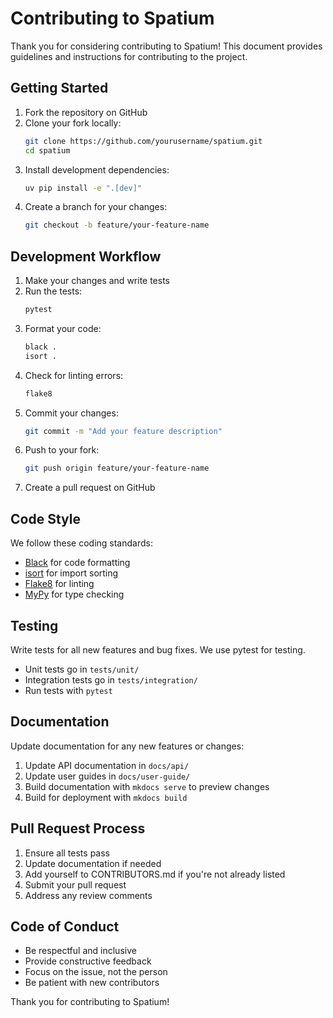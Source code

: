 # Contributing to Spatium

Thank you for considering contributing to Spatium! This document provides guidelines and instructions for contributing to the project.

## Getting Started

1. Fork the repository on GitHub
2. Clone your fork locally:
   ```bash
   git clone https://github.com/yourusername/spatium.git
   cd spatium
   ```
3. Install development dependencies:
   ```bash
   uv pip install -e ".[dev]"
   ```
4. Create a branch for your changes:
   ```bash
   git checkout -b feature/your-feature-name
   ```

## Development Workflow

1. Make your changes and write tests
2. Run the tests:
   ```bash
   pytest
   ```
3. Format your code:
   ```bash
   black .
   isort .
   ```
4. Check for linting errors:
   ```bash
   flake8
   ```
5. Commit your changes:
   ```bash
   git commit -m "Add your feature description"
   ```
6. Push to your fork:
   ```bash
   git push origin feature/your-feature-name
   ```
7. Create a pull request on GitHub

## Code Style

We follow these coding standards:

- [Black](https://black.readthedocs.io/) for code formatting
- [isort](https://pycqa.github.io/isort/) for import sorting
- [Flake8](https://flake8.pycqa.org/) for linting
- [MyPy](https://mypy.readthedocs.io/) for type checking

## Testing

Write tests for all new features and bug fixes. We use pytest for testing.

- Unit tests go in `tests/unit/`
- Integration tests go in `tests/integration/`
- Run tests with `pytest`

## Documentation

Update documentation for any new features or changes:

1. Update API documentation in `docs/api/`
2. Update user guides in `docs/user-guide/`
3. Build documentation with `mkdocs serve` to preview changes
4. Build for deployment with `mkdocs build`

## Pull Request Process

1. Ensure all tests pass
2. Update documentation if needed
3. Add yourself to CONTRIBUTORS.md if you're not already listed
4. Submit your pull request
5. Address any review comments

## Code of Conduct

- Be respectful and inclusive
- Provide constructive feedback
- Focus on the issue, not the person
- Be patient with new contributors

Thank you for contributing to Spatium!